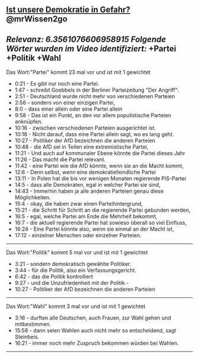 [**Ist unsere Demokratie in Gefahr?**](https://youtu.be/DRY3qPHsKwQ?feature=shared)
@mrWissen2go
---
*Relevanz: **6.3561076606958915***
*Folgende Wörter wurden im Video identifiziert:*
+Partei
+Politik
+Wahl
---
Das Wort:"Partei" kommt 23 mal vor und ist mit 1 gewichtet
+ 0:21 - Es gibt nur noch eine Partei.
+ 1:47 - schreibt Goebbels in der Berliner Parteizeitung "Der Angriff":
+ 2:51 - Deutschland wurde nicht mehr von verschiedenen Parteien
+ 2:56 - sondern von einer einzigen Partei,
+ 8:0 - dass einer allein oder eine Partei allein
+ 9:58 - Das ist ein Punkt, an den vor allem populistische Parteien anknüpfen.
+ 10:16 - zwischen verschiedenen Parteien ausgerichtet ist.
+ 10:18 - Nicht darauf, dass eine Partei allein sagt, wo es lang geht.
+ 10:27 - Politiker der AfD bezeichnen die anderen Parteien
+ 10:48 - die AfD sei in Teilen eine extremistische Partei,
+ 11:21 - Und auch auf kommunaler Ebene könnte die Partei dieses Jahr
+ 11:26 - Das macht die Partei relevant.
+ 11:42 - eine Partei wie die AfD könnte, wenn sie an die Macht kommt,
+ 12:6 - Denn selbst, wenn eine demokratiefeindliche Partei
+ 13:11 - In Polen hat die bis vor wenigen Monaten regierende PiS-Partei
+ 14:5 - dass alle Demokraten, egal in welcher Partei sie sind,
+ 14:43 - Immerhin haben ja alle anderen Parteien genau diese Möglichkeiten.
+ 15:4 - okay, die haben zwar einen Parteihintergrund,
+ 15:21 - die Schritt für Schritt an die regierende Partei gebunden werden,
+ 16:5 - egal, welche Partei am Ende die Mehrheit bekommt,
+ 16:7 - die aktuell regierende Partei hat sowieso überall so viel Einfluss,
+ 16:24 - Eine Partei könnte also, wenn sie einmal an der Macht ist,
+ 17:12 - einzelner Menschen oder einzelner Parteien.
---
Das Wort:"Politik" kommt 5 mal vor und ist mit 1 gewichtet
+ 3:21 - sondern demokratisch gewählte Politiker.
+ 3:44 - für die Politik, also ein Verfassungsgericht.
+ 6:42 - das die Politik kontrolliert
+ 9:27 - und die Unzufriedenheit mit der Politik -
+ 10:27 - Politiker der AfD bezeichnen die anderen Parteien
---
Das Wort:"Wahl" kommt 3 mal vor und ist mit 1 gewichtet
+ 3:16 - durften alle Deutschen, auch Frauen, zur Wahl gehen und mitbestimmen.
+ 15:58 - dann seien Wahlen auch nicht mehr so entscheidend, sagt Steinbeis.
+ 16:21 - immer noch mehr Zuspruch bekommen würden bei Wahlen.
---
